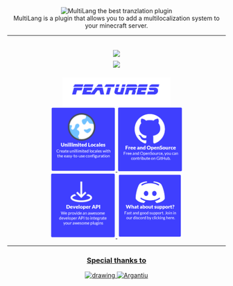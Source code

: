 <div align="center">
<img src="https://github.com/Lorenzo0111/MultiLang/raw/master/media/Logo.png" width="200" alt="MultiLang the best tranzlation plugin"></br>
MultiLang is a plugin that allows you to add a multilocalization system to your minecraft server.

---  
<img src="https://gyazo.com/aa688a9118f58a8034b88514068e9576.png" width="200"></br>
<img src="https://i.gyazo.com/1abedfbbab25bbdd077175d40fa5e26b.gif"></br>
---

<img src="https://github.com/Argantiu/MultiLang/raw/master/media/features.png" width="250"></br>
<a href="https://wiki.lorenzo0111.me/rocketcreations/rocketplaceholders/starting"><img src="https://github.com/Argantiu/MultiLang/raw/master/media/config.png" width="150">
<a href="https://github.com/Lorenzo0111/MultiLang/blob/master/LICENSE"><img src="https://github.com/Argantiu/MultiLang/raw/master/media/opensource.png" width="150"></br>
<a href="https://wiki.lorenzo0111.me/rocketcreations/rocketplaceholders/api"><img src="https://github.com/Argantiu/MultiLang/raw/master/media/dev_api.png" width="150">
<a href="https://rocketcreations.net/discord"><img src="https://github.com/Argantiu/MultiLang/raw/master/media/multilang_discord.png" width="150"></br>

---
<h3>
Special thanks to
</h3>
<a href="https://jb.gg/OpenSource"><img src="https://github.com/Lorenzo0111/RocketPlaceholders/blob/master/media/jetbrains.png?raw=true" alt="drawing" width="100"/>
<a href="https://github.com/Argantiu"><img src="https://avatars.githubusercontent.com/u/104836151?s=400&u=af5b824943440b083fc49b212e3a71f0aa148e32&v=4" alt="Argantiu" width="100"/>
</div>
